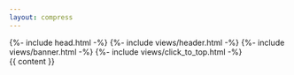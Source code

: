 ```yaml
---
layout: compress
---
```


<!DOCTYPE html>
<html lang="{{ page.lang | default: site.lang }}">
  {%- include head.html -%}
  <body>
    {%- include views/header.html -%}
    {%- include views/banner.html -%}
    {%- include views/click_to_top.html -%}
    <section>
    {{ content }}
    </section>
    <script >
    {%- include scripts/scroll-status.js -%}
    {%- include scripts/click-to-top.js -%}
    {%- include scripts/contextmenu-disabled.js -%}
    </script>
  </body>
</html>